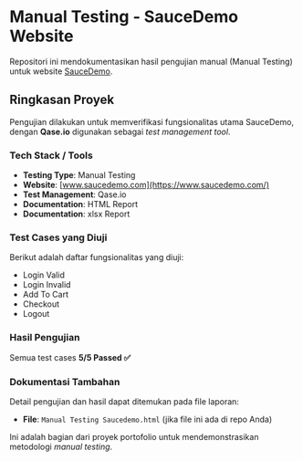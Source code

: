 # Manual Testing - SauceDemo Website

Repositori ini mendokumentasikan hasil pengujian manual (Manual Testing) untuk website [SauceDemo](https://www.saucedemo.com/).

## Ringkasan Proyek

Pengujian dilakukan untuk memverifikasi fungsionalitas utama SauceDemo, dengan **Qase.io** digunakan sebagai *test management tool*.

### Tech Stack / Tools

* **Testing Type**: Manual Testing
* **Website**: [www.saucedemo.com](https://www.saucedemo.com/)
* **Test Management**: Qase.io
* **Documentation**: HTML Report
* **Documentation**: xlsx Report


### Test Cases yang Diuji

Berikut adalah daftar fungsionalitas yang diuji:

* Login Valid
* Login Invalid
* Add To Cart
* Checkout
* Logout

### Hasil Pengujian

Semua test cases **5/5 Passed ✅**

### Dokumentasi Tambahan

Detail pengujian dan hasil dapat ditemukan pada file laporan:

* **File**: `Manual Testing Saucedemo.html` (jika file ini ada di repo Anda)

Ini adalah bagian dari proyek portofolio untuk mendemonstrasikan metodologi *manual testing*.
